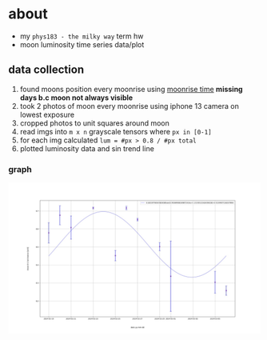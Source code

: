 # about
- my `phys183 - the milky way` term hw
- moon luminosity time series data/plot

## data collection
1. found moons position every moonrise using [moonrise time](https://www.timeanddate.com/moon/canada/oakville) **missing days b.c moon not always visible**  
2. took 2 photos of moon every moonrise using iphone 13 camera on lowest exposure
3. cropped photos to unit squares around moon
4. read imgs into `m x n` grayscale tensors where `px in [0-1]`
5. for each img calculated `lum = #px > 0.8 / #px total`
6. plotted luminosity data and sin trend line

### graph
![moon_plot2.jpg](./moon_plot.jpg)